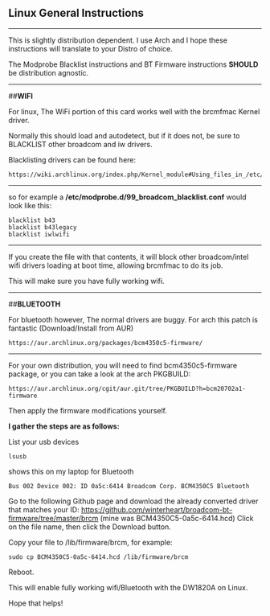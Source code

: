 ## Linux General Instructions

***
This is slightly distribution dependent.
I use Arch and I hope these instructions will translate to your Distro of choice.

The Modprobe Blacklist instructions and BT Firmware instructions **SHOULD** be distribution agnostic.

***

##**WIFI**

For linux, The WiFi portion of this card works well with the brcmfmac Kernel driver.

Normally this should load and autodetect, but if it does not, be sure to BLACKLIST other broadcom and iw drivers.


Blacklisting drivers can be found here:

    https://wiki.archlinux.org/index.php/Kernel_module#Using_files_in_/etc/modprobe.d/_2

***

so for example a **/etc/modprobe.d/99_broadcom_blacklist.conf** would look like this:

    blacklist b43
    blacklist b43legacy
    blacklist iwlwifi

***


If you create the file with that contents, it will block other broadcom/intel wifi drivers loading at boot time, allowing brcmfmac to do its job.

This will make sure you have fully working wifi.
***



##**BLUETOOTH**


For bluetooth however, The normal drivers are buggy.
For arch this patch is fantastic (Download/Install from AUR)

    https://aur.archlinux.org/packages/bcm4350c5-firmware/

***

For your own distribution, you will need to find bcm4350c5-firmware
package, or you can take a look at the arch PKGBUILD:


    https://aur.archlinux.org/cgit/aur.git/tree/PKGBUILD?h=bcm20702a1-firmware


Then apply the firmware modifications yourself.

**I gather the steps are as follows:**

List your usb devices

    lsusb

shows this on my laptop for Bluetooth

    Bus 002 Device 002: ID 0a5c:6414 Broadcom Corp. BCM4350C5 Bluetooth

Go to the following Github page and download the already converted driver that matches your ID: https://github.com/winterheart/broadcom-bt-firmware/tree/master/brcm (mine was BCM4350C5-0a5c-6414.hcd) Click on the file name, then click the Download button.

Copy your file to /lib/firmware/brcm, for example:

    sudo cp BCM4350C5-0a5c-6414.hcd /lib/firmware/brcm

Reboot.


This will enable fully working wifi/Bluetooth with the DW1820A on Linux.



Hope that helps!
